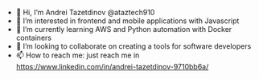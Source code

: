 - 👋 Hi, I’m Andrei Tazetdinov @ataztech910
- 👀 I’m interested in frontend and mobile applications with Javascript
- 🌱 I’m currently learning AWS and Python automation with Docker containers
- 💞️ I’m looking to collaborate on creating a tools for software developers
- 📫 How to reach me: just reach me in https://www.linkedin.com/in/andrei-tazetdinov-9710bb6a/

<!---
ataztech910/ataztech910 is a ✨ special ✨ repository because its `README.md` (this file) appears on your GitHub profile.
You can click the Preview link to take a look at your changes.
--->
